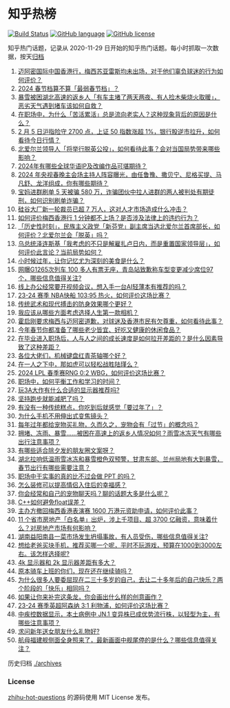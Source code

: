 # 知乎热榜
[![Build Status](https://github.com/ToWeLong/zhihu-hot-questions/workflows/CI/badge.svg)](https://github.com/ToWeLong/zhihu-hot-questions/actions)
[![GitHub language](https://img.shields.io/badge/language-golang-orange.svg)](https://golang.org/)
[![GitHub license](https://img.shields.io/github/license/ToWeLong/zhihu-hot-questions)](https://github.com/ToWeLong/zhihu-hot-questions/blob/main/LICENSE)

知乎热门话题，记录从 2020-11-29 日开始的知乎热门话题。每小时抓取一次数据，按天[归档](./archives)

<!-- BEGIN -->

1. [迈阿密国际中国香港行，梅西苏亚雷斯均未出场，对于他们辜负球迷的行为如何评价？](https://www.zhihu.com/question/642918020)
1. [2024 春节档算不算「最弱春节档」？](https://www.zhihu.com/question/641955747)
1. [暴雪被困湖北高速的返乡人「有车主堵了两天两夜、有人捡木柴烧火取暖」，恶劣天气遇到堵车该如何自救？](https://www.zhihu.com/question/643009720)
1. [在职场中，为什么「苦活累活」总是流向老实人？这种现象背后的原因是什么？](https://www.zhihu.com/question/642490620)
1. [2 月 5 日沪指险守 2700 点，上证 50 指数涨超 1%，银行股逆市拉升，如何看待今日行情？](https://www.zhihu.com/question/643007985)
1. [北爱尔兰领导人「将举行脱英公投」，如何看待此事？会对当国局势带来哪些影响？](https://www.zhihu.com/question/643025503)
1. [2024年有哪些全球华语IP及改编作品可堪期待？](https://www.zhihu.com/question/643011653)
1. [2024 年央视春晚主会场主持人阵容曝光，由任鲁豫、撒贝宁、尼格买提、马凡舒、龙洋组成，你有哪些期待？](https://www.zhihu.com/question/643055032)
1. [宝妈进群刷单 5 天被骗 580 万，诈骗团伙中拉人进群的两人被判处有期徒刑，如何识别刷单诈骗？](https://www.zhihu.com/question/642882176)
1. [硅谷大厂新一轮裁员已超 7 万人，这对人才市场造成什么冲击？](https://www.zhihu.com/question/640784422)
1. [如何评价梅西香港行 1 分钟都不上场？是否涉及法律上的违约行为？](https://www.zhihu.com/question/642897644)
1. [「历史性时刻」，民族主义政党「新芬党」副主席当选北爱尔兰首席部长，如何评价？北爱尔兰会「脱英」吗？](https://www.zhihu.com/question/642885317)
1. [乌总统泽连斯基「我考虑的不只是解雇扎卢日内，而是重置国家领导层」，如何评价此言论？当前局势如何？](https://www.zhihu.com/question/643002333)
1. [小时候过年，让你记忆尤为深刻的美食是什么？](https://www.zhihu.com/question/639791527)
1. [网曝G1265次列车 100 多人有票无座，青岛站致歉称车型变更减少席位97个，哪些信息值得关注?](https://www.zhihu.com/question/642527801)
1. [线上办公经常要开视频会议，想入手一台AI轻薄本有推荐的吗？](https://www.zhihu.com/question/642841815)
1. [23-24 赛季 NBA快船 103:95 热火，如何评价这场比赛？](https://www.zhihu.com/question/642988422)
1. [传统武术和现代搏击的防身效果哪个更好？](https://www.zhihu.com/question/638728353)
1. [我应该从哪些方面考虑选择人生第一款相机？](https://www.zhihu.com/question/642171513)
1. [霍启刚要求梅西与迈阿密道歉，对球迷及香港市民有欠尊重，如何看待此事？](https://www.zhihu.com/question/643004513)
1. [今年春节你都准备了哪些老少皆宜、好吃又健康的休闲食品？](https://www.zhihu.com/question/640704185)
1. [在毕业进入职场后，人与人之间的成长速度是如何拉开差距的？是什么因素导致了这种差距？](https://www.zhihu.com/question/642490634)
1. [各位大佬们，机械键盘红青茶轴哪个好？](https://www.zhihu.com/question/638174187)
1. [在一人之下中，那如虎可以轻松战胜陆瑾么？](https://www.zhihu.com/question/642191226)
1. [2024 LPL 春季赛RNG 0:2 WBG，如何评价这场比赛？](https://www.zhihu.com/question/642899608)
1. [职场中，如何平衡工作和学习的时间？](https://www.zhihu.com/question/642192348)
1. [玩3A大作有什么合适的显示器推荐吗?](https://www.zhihu.com/question/637936835)
1. [坚持跑步就能减肥了吗？](https://www.zhihu.com/question/641839384)
1. [有没有一种传统糕点，你吃到后就感觉「要过年了」？](https://www.zhihu.com/question/637189250)
1. [为什么手机不用伸出式变焦镜头？](https://www.zhihu.com/question/640939664)
1. [每年过年都给宠物买礼物，久而久之，宠物会有「过节」的概念吗？](https://www.zhihu.com/question/639931836)
1. [拥堵、冻雨、暴雪……被困在高速上的返乡人情况如何？雨雪冰冻天气有哪些出行注意事项？](https://www.zhihu.com/question/642658902)
1. [有哪些适合除夕发的朋友圈文案呀？](https://www.zhihu.com/question/511568581)
1. [湖北拉响低温雨雪冰冻和暴雪橙色双预警，甘肃东部、兰州局地有大到暴雪，春节出行有哪些需要注意？](https://www.zhihu.com/question/642663907)
1. [职场中干实事的真的比不过会做 PPT 的吗？](https://www.zhihu.com/question/641217604)
1. [怎么装修可以提高情侣入住后的幸福感？](https://www.zhihu.com/question/643011288)
1. [你会经常和自己的宠物聊天吗？聊的话题大多是什么呢？](https://www.zhihu.com/question/641183891)
1. [C++如何避免float误差？](https://www.zhihu.com/question/642441594)
1. [主办方撤回梅西香港表演赛 1600 万港元资助申请，如何评价此事？](https://www.zhihu.com/question/643083469)
1. [11 个省市房地产「白名单」出炉，涉上千项目、超 3700 亿融资，意味着什么？对房地产市场有何影响？](https://www.zhihu.com/question/642952989)
1. [湖南益阳南县一菜市场发生坍塌事故，有人员受伤，哪些信息值得关注?](https://www.zhihu.com/question/643029271)
1. [想给老爸买块手机，推荐买哪一个呢，平时不玩游戏，预算在1000到3000左右。该怎样选择呢?](https://www.zhihu.com/question/638594192)
1. [4k 显示器和 2k 显示器差距有多大？](https://www.zhihu.com/question/569473932)
1. [原本骑车上班的你们，现在还在继续骑吗？](https://www.zhihu.com/question/640803351)
1. [为什么很多人要委屈现在二三十多岁的自己，去让二十多年后的自己快乐？两个阶段的「快乐」相同吗？](https://www.zhihu.com/question/642419626)
1. [如果让你来补完这条龙，你会画出什么样的创意画作？](https://www.zhihu.com/question/641826562)
1. [23-24 赛季英超阿森纳 3:1 利物浦，如何评价这场比赛？](https://www.zhihu.com/question/642968271)
1. [中疾控数据显示，本土病例中 JN.1 变异株已成优势流行株，以轻型为主，有哪些注意事项？](https://www.zhihu.com/question/642880940)
1. [求问新年送女朋友什么礼物好?](https://www.zhihu.com/question/639901877)
1. [航母福建舰侧面全身照来了，最新画面中舰尾停的是什么？哪些信息值得关注？](https://www.zhihu.com/question/642884808)

<!-- END -->

历史归档 [./archives](./archives)


### License
[zhihu-hot-questions](https://github.com/towelong/zhihu-hot-questions) 的源码使用 MIT License 发布。